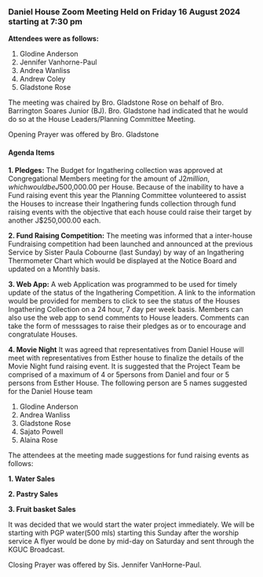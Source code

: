 ### Daniel House Zoom Meeting Held on Friday 16 August 2024 starting at 7:30 pm

**Attendees were as follows:**

1. Glodine Anderson
2. Jennifer Vanhorne-Paul
3. Andrea Wanliss
4. Andrew Coley
5. Gladstone Rose

The meeting was chaired by Bro. Gladstone Rose on behalf of Bro. Barrington Soares Junior (BJ). Bro. Gladstone had indicated that he would do so at the House Leaders/Planning Committee Meeting.

Opening Prayer was offered by Bro. Gladstone


#### Agenda Items

**1. Pledges:**
The Budget for Ingathering collection was approved at Congregational Members meeting for the amount of J$2 million, which would be J$500,000.00 per House.
Because of the inability to have a Fund raising event this year the Planning Committee volunteered to assist the Houses to 
increase their Ingathering funds collection through fund raising events with the objective that each house could raise their target by another J$250,000.00 each.

**2. Fund Raising Competition:**
The meeting was informed that a inter-house Fundraising competition had been launched and announced at the previous Service by Sister Paula Cobourne (last Sunday) by way of an Ingathering Thermometer Chart
which would be displayed at the Notice Board and updated on a Monthly basis.

**3. Web App:** 
A web Application was programmed to be used for timely update of the status of the Ingathering Competition. A link to the information would be provided for members to click to see the
status of the Houses Ingathering Collection on a 24 hour, 7 day per week basis. Members can also use the web app to send comments to House leaders. Comments can take the form of messsages to raise their pledges as or to encourage and congratulate Houses.

**4. Movie Night**
It was agreed that representatives from Daniel House will meet with representatives from Esther house to finalize the details of the Movie Night fund raising event. It is suggested that the Project Team be comprised of a maximum of 4 or 5persons from Daniel and four or 5 persons from Esther House. The following person are 5 names suggested for the Daniel House team

1. Glodine Anderson
2. Andrea Wanliss
3. Gladstone Rose
4. Sajato Powell
5. Alaina Rose


The attendees at the meeting made suggestions for fund raising events as follows: 

**1. Water Sales**

**2. Pastry Sales**

**3. Fruit basket Sales**

It was decided that we would start the water project immediately. We will be starting with PGP water(500 mls) starting this Sunday after the worship service
A flyer would be done by mid-day on Saturday and sent through the KGUC Broadcast.

Closing Prayer was offered by Sis. Jennifer VanHorne-Paul.
